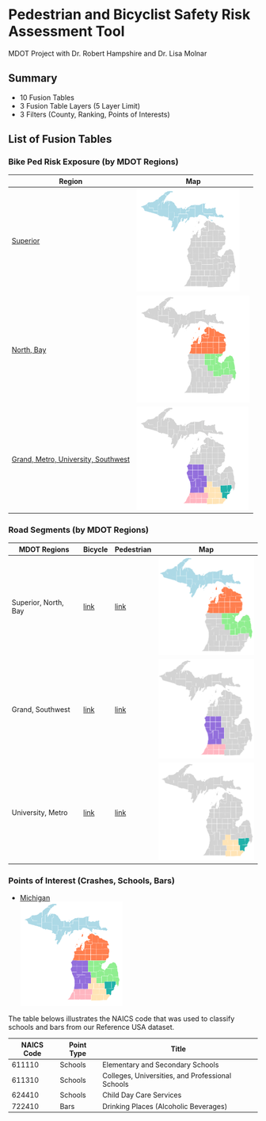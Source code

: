 # Pedestrian and Bicyclist Safety Risk Assessment Tool

MDOT Project with Dr. Robert Hampshire and Dr. Lisa Molnar

## Summary
- 10 Fusion Tables
- 3 Fusion Table Layers (5 Layer Limit)
- 3 Filters (County, Ranking, Points of Interests)

## List of Fusion Tables
### Bike Ped Risk Exposure (by MDOT Regions)
Region|Map
---|---
[Superior](https://fusiontables.google.com/DataSource?docid=1pp4Axxd5C8U7RByKuZsidxmSulBH7YSDTWn25ohQ#rows:id=1)|![Superior](img/superior.png)
[North, Bay](https://fusiontables.google.com/DataSource?docid=12Vn0EY7_LJm_kHKsjUnJO4luY-4cekMha6QCiPoG#rows:id=1)|![North, Bay](img/north_bay.png)
[Grand, Metro, University, Southwest](https://fusiontables.google.com/DataSource?docid=1pL3uVpWWEVwXZLUs-LvfSMFSBwd-KL94bT7qxUm9#rows:id=1)|![GMUS](img/GMUS.png)
		
### Road Segments (by MDOT Regions)
MDOT Regions|Bicycle|Pedestrian|Map
---|---|---|---
Superior, North, Bay|[link](https://fusiontables.google.com/DataSource?docid=1jG6XplSByvnOTrKJsu240CvPj47fi-Buo5CG733v#rows:id=1)|[link](https://fusiontables.google.com/DataSource?docid=1xmTwYnMVqWloOCs2r4CaXLSmmSUAORhTbK4oHJN7#rows:id=1)|![Superior, North, Bay](img/superior_north_bay.png)
Grand, Southwest|[link](https://fusiontables.google.com/DataSource?docid=1uVriSHt8mBMmp2-M90TrXHpWeY0KKTuiogaq3p_4#rows:id=1)|[link](https://fusiontables.google.com/DataSource?docid=1M8aJiDnW-DYfP3JGfoWaKS2TtqakFrAGmzyu1az4#rows:id=1)|![Grand, Southwest](img/grand_southwest.png)
University, Metro|[link](https://fusiontables.google.com/DataSource?docid=1KaSmG9GnL0svhfGWIOyg_PMJvBFCKp3bbwZSc1md#rows:id=1)|[link](https://fusiontables.google.com/DataSource?docid=1MhIuLV6ryl1C6wcIhYqyLG7JkdSCu38Vq1lGO8w5#rows:id=1)|![University, Metro](img/uni_metro.png)

### Points of Interest (Crashes, Schools, Bars)
- [Michigan](https://fusiontables.google.com/DataSource?docid=1WYNs_bniznkgQMwU-lhxstOJ7vlTvVggXSV4TMUh#rows:id=1)  
![MI](img/MDOT.png)

The table belows illustrates the NAICS code that was used to classify schools and bars from our Reference USA dataset.

NAICS Code|Point Type|Title
---|---|---
611110|Schools|Elementary and Secondary Schools
611310|Schools|Colleges, Universities, and Professional Schools
624410|Schools|Child Day Care Services
722410|Bars|Drinking Places (Alcoholic Beverages)
